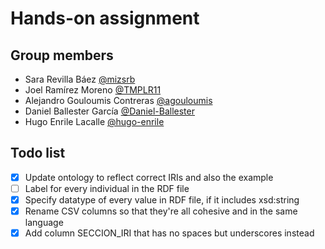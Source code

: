 # Hands-on assignment

## Group members
- Sara Revilla Báez [@mizsrb](https://github.com/mizsrb)
- Joel Ramírez Moreno [@TMPLR11](https://github.com/TMPLR11)
- Alejandro Gouloumis Contreras [@agouloumis](https://github.com/agouloumis)
- Daniel Ballester García [@Daniel-Ballester](https://github.com/Daniel-Ballester)
- Hugo Enrile Lacalle [@hugo-enrile](https://github.com/hugo-enrile)

## Todo list
- [x] Update ontology to reflect correct IRIs and also the example
- [ ] Label for every individual in the RDF file
- [x] Specify datatype of every value in RDF file, if it includes xsd:string
- [x] Rename CSV columns so that they're all cohesive and in the same language
- [x] Add column SECCION_IRI that has no spaces but underscores instead
